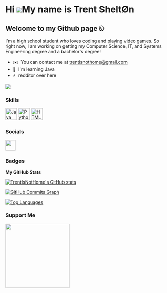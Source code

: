 Hi ![](https://user-images.githubusercontent.com/18350557/176309783-0785949b-9127-417c-8b55-ab5a4333674e.gif)My name is Trent SheltØn
=====================================================================================================================================

Welcome to my Github page ඞ
---------------------------

I'm a high school student who loves coding and playing video games. So right now, I am working on getting my Computer Science, IT, and Systems Engineering degree and a bachelor's degree!

* ✉️  You can contact me at [trentisnothome@gmail.com](mailto:trentisnothome@gmail.com)
* 🧠  I'm learning Java
* ⚡  redditor over here

<a href="https://www.github.com/TrentIsNotHome" target="_blank" rel="noreferrer"><img
src="https://img.shields.io/github/followers/TrentIsNotHome?logo=github&style=for-the-badge&color=0891b2&labelColor=1c1917" /></a>

### Skills


<p align="left">
<a href="https://www.oracle.com/java/" target="_blank" rel="noreferrer"><img src="https://raw.githubusercontent.com/danielcranney/readme-generator/main/public/icons/skills/java-colored.svg" width="36" height="36" alt="Java" /></a>
<a href="https://www.python.org/" target="_blank" rel="noreferrer"><img src="https://raw.githubusercontent.com/danielcranney/readme-generator/main/public/icons/skills/python-colored.svg" width="36" height="36" alt="Python" /></a>
<a href="https://developer.mozilla.org/en-US/docs/Glossary/HTML5" target="_blank" rel="noreferrer"><img src="https://raw.githubusercontent.com/danielcranney/readme-generator/main/public/icons/skills/html5-colored.svg" width="36" height="36" alt="HTML5" /></a>
</p>


### Socials

<p align="left"> <a href="https://www.github.com/TrentIsNotHome" target="_blank" rel="noreferrer"><img src="https://raw.githubusercontent.com/danielcranney/readme-generator/main/public/icons/socials/github-dark.svg" width="32" height="32" /></a></p>

### Badges

<b>My GitHub Stats</b>

<a href="http://www.github.com/TrentIsNotHome"><img src="https://github-readme-stats.vercel.app/api?username=TrentIsNotHome&show_icons=true&hide=&count_private=true&title_color=0891b2&text_color=ffffff&icon_color=0891b2&bg_color=1c1917&hide_border=true&show_icons=true" alt="TrentIsNotHome's GitHub stats" /></a>

<a href="http://www.github.com/TrentIsNotHome"><img src="https://activity-graph.herokuapp.com/graph?username=TrentIsNotHome&bg_color=1c1917&color=ffffff&line=0891b2&point=ffffff&area_color=1c1917&area=true&hide_border=true&custom_title=GitHub%20Commits%20Graph" alt="GitHub Commits Graph" /></a>

<a href="https://github.com/TrentIsNotHome" align="left"><img src="https://github-readme-stats.vercel.app/api/top-langs/?username=TrentIsNotHome&langs_count=10&title_color=0891b2&text_color=ffffff&icon_color=0891b2&bg_color=1c1917&hide_border=true&locale=en&custom_title=Top%20%Languages" alt="Top Languages" /></a>

### Support Me

<a href="https://www.buymeacoffee.com/trentisnotr"><img src="https://cdn.buymeacoffee.com/buttons/v2/default-yellow.png" width="200" /></a>
